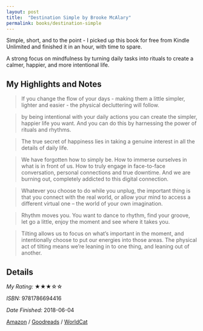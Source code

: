 ```yaml
---
layout: post
title:  "Destination Simple by Brooke McAlary"
permalink: books/destination-simple
---
```

Simple, short, and to the point - I picked up this book for free from Kindle Unlimited and finished it in an hour, with time to spare.

A strong focus on mindfulness by turning daily tasks into rituals to create a calmer, happier, and more intentional life.

## My Highlights and Notes
> If you change the flow of your days - making them a little simpler, lighter and easier - the physical decluttering will follow.

>by being intentional with your daily actions you can create the simpler, happier life you want. And you can do this by harnessing the power of rituals and rhythms.

>The true secret of happiness lies in taking a genuine interest in all the details of daily life.

>We have forgotten how to simply be. How to immerse ourselves in what is in front of us. How to truly engage in face-to-face conversation, personal connections and true downtime. And we are burning out, completely addicted to this digital connection.

>Whatever you choose to do while you unplug, the important thing is that you connect with the real world, or allow your mind to access a different virtual one – the world of your own imagination.

>Rhythm moves you. You want to dance to rhythm, find your groove, let go a little, enjoy the moment and see where it takes you.

>Tilting allows us to focus on what’s important in the moment, and intentionally choose to put our energies into those areas. The physical act of tilting means we’re leaning in to one thing, and leaning out of another.

## Details

*My Rating:* ★★★☆☆

*ISBN:* 9781786694416

*Date Finished:* 2018-06-04

[Amazon](https://www.amazon.com/dp/B01LL3IB28) / [Goodreads](https://www.goodreads.com/book/show/17401614) / [WorldCat](http://www.worldcat.org/oclc/1017973789)
